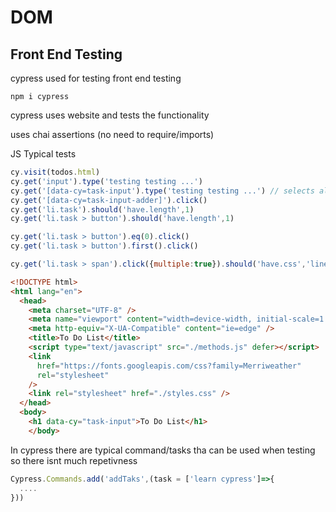 # DOM

## Front End Testing
cypress used for testing front end testing

```
npm i cypress
```

cypress uses website and tests the functionality

uses chai assertions (no need to require/imports)

JS Typical tests
```js
cy.visit(todos.html)
cy.get('input').type('testing testing ...')
cy.get('[data-cy=task-input').type('testing testing ...') // selects all data sets
cy.get('[data-cy=task-input-adder]').click()
cy.get('li.task').should('have.length',1)
cy.get('li.task > button').should('have.length',1)

cy.get('li.task > button').eq(0).click()
cy.get('li.task > button').first().click()

cy.get('li.task > span').click({multiple:true}).should('have.css','line-through')

```
```html
<!DOCTYPE html>
<html lang="en">
  <head>
    <meta charset="UTF-8" />
    <meta name="viewport" content="width=device-width, initial-scale=1.0" />
    <meta http-equiv="X-UA-Compatible" content="ie=edge" />
    <title>To Do List</title>
    <script type="text/javascript" src="./methods.js" defer></script>
    <link
      href="https://fonts.googleapis.com/css?family=Merriweather"
      rel="stylesheet"
    />
    <link rel="stylesheet" href="./styles.css" />
  </head>
  <body>
    <h1 data-cy="task-input">To Do List</h1>
    </body>
```

In cypress there are typical command/tasks tha can be used when testing so there isnt much repetivness

```js
Cypress.Commands.add('addTaks',(task = ['learn cypress']=>{
  ....
}))

```